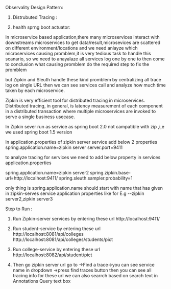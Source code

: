 Observality Design Pattern:


1. Distrubuted Tracing :

2. health sprng boot actuator:


In microservice based application,there many microservices interact with downstreams  microservices to get data/result,microsevices are scattered on different environment/locations and we need anlayze which microservices causing promblem,it is very 
tedious task to handle this scanario, so we need to anayalaze all services log one by one to then come to conclusion what causing promblem do the required step to fix the promblem

but Zipkin and Sleuth handle these kind promblem by centralizing all trace log on single URL then we can see services call
and analyze how much time taken by each microservice. 

Zipkin is very efficient tool for distributed tracing in microservices.
Distributed tracing, in general, is latency measurement of each component in a distributed transaction where multiple microservices are invoked to serve a single business usecase.

In Zipkin sever run as service as spring boot 2.0 not campatible with zip ,i,e we used spring boot 1.5 version

In application.properties of zipkin server service add below 2 properties 
spring.application.name=zipkin server
server.port=9411

to analyze tracing for services we need to add below property in services application.properties

spring.application.name=zipkin server2
spring.zipkin.base-url=http://localhost:9411/
spring.sleuth.sampler.probability=1

only thing is spring.application.name should start with name that has given in zipkin-serves service application properties like for E.g --zipkin server2,zipkin server3


Step to Run :

1. Run Zipkin-server services by entering these url 
      http://localhost:9411/
2. Run student-service by entering these url 
	http://localhost:8081/api/colleges
	http://localhost:8081/api/colleges/students/pict
	
3. Run college-service by entering these url 
	http://localhost:8082/api/student/pict


4. Then go zipkin server url 
      go to ->Find a trace->you can see service name in dropdown ->press find traces button then you can see all tracing info for these url
  	we can also searrch based on search text in Annotations Query text box 
	
